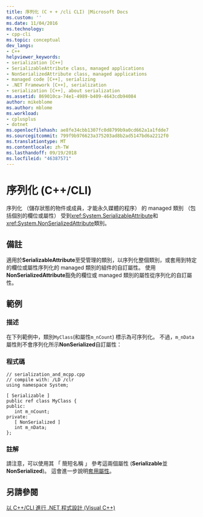 ```yaml
---
title: 序列化 (C + + /cli CLI) |Microsoft Docs
ms.custom: ''
ms.date: 11/04/2016
ms.technology:
- cpp-cli
ms.topic: conceptual
dev_langs:
- C++
helpviewer_keywords:
- serialization [C++]
- SerializableAttribute class, managed applications
- NonSerializedAttribute class, managed applications
- managed code [C++], serializing
- .NET Framework [C++], serialization
- serialization [C++], about serialization
ms.assetid: 869010ca-74e1-4989-b409-4643cdb94084
author: mikeblome
ms.author: mblome
ms.workload:
- cplusplus
- dotnet
ms.openlocfilehash: ae8fe34cbb1307fc0d8799b9a0cd662a1a1fdde7
ms.sourcegitcommit: 799f9b976623a375203ad8b2ad5147bd6a2212f0
ms.translationtype: MT
ms.contentlocale: zh-TW
ms.lasthandoff: 09/19/2018
ms.locfileid: "46387571"
---
```

# <a name="serialization-ccli"></a>序列化 (C++/CLI)

序列化 （儲存狀態的物件或成員，才能永久媒體的程序） 的 managed 類別 （包括個別的欄位或屬性） 受到<xref:System.SerializableAttribute>和<xref:System.NonSerializedAttribute>類別。

## <a name="remarks"></a>備註

適用於**SerializableAttribute**至受管理的類別，以序列化整個類別，或套用到特定的欄位或屬性序列化的 managed 類別的組件的自訂屬性。 使用**NonSerializedAttribute**豁免的欄位或 managed 類別的屬性從序列化的自訂屬性。

## <a name="example"></a>範例

### <a name="description"></a>描述

在下列範例中，類別`MyClass`(和屬性`m_nCount`) 標示為可序列化。 不過，`m_nData`屬性則不會序列化所示**NonSerialized**自訂屬性：

### <a name="code"></a>程式碼

```
// serialization_and_mcpp.cpp
// compile with: /LD /clr
using namespace System;

[ Serializable ]
public ref class MyClass {
public:
   int m_nCount;
private:
   [ NonSerialized ]
   int m_nData;
};
```

### <a name="comments"></a>註解

請注意，可以使用其 「 簡短名稱 」 參考這兩個屬性 (**Serializable**並**NonSerialized**)。 這會進一步說明[套用屬性](/dotnet/standard/attributes/applying-attributes)。

## <a name="see-also"></a>另請參閱

[以 C++/CLI 進行 .NET 程式設計 (Visual C++)](../dotnet/dotnet-programming-with-cpp-cli-visual-cpp.md)